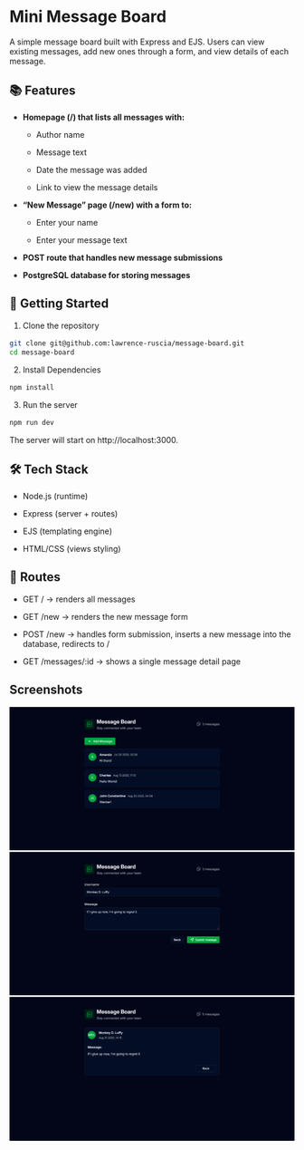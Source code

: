 # Mini Message Board

A simple message board built with Express and EJS.
Users can view existing messages, add new ones through a form, and view details of each message.

## 📚 Features

- **Homepage (/) that lists all messages with:**

  - Author name

  - Message text

  - Date the message was added

  - Link to view the message details

- **“New Message” page (/new) with a form to:**

  - Enter your name

  - Enter your message text

- **POST route that handles new message submissions**

- **PostgreSQL database for storing messages**

## 🚀 Getting Started

1. Clone the repository

```bash
git clone git@github.com:lawrence-ruscia/message-board.git
cd message-board
```

2. Install Dependencies

```bash
npm install
```

3. Run the server

```bash
npm run dev
```

The server will start on http://localhost:3000.

## 🛠 Tech Stack

- Node.js (runtime)

- Express (server + routes)

- EJS (templating engine)

- HTML/CSS (views styling)

## 📝 Routes

- GET / → renders all messages

- GET /new → renders the new message form

- POST /new → handles form submission, inserts a new message into the database, redirects to /

- GET /messages/:id → shows a single message detail page

## Screenshots

![Dashboard](./public/msg-board-01.png)
![Message Form](/public/msg-board-02.png)
![Message Details](/public/msg-board-03.png)
